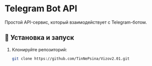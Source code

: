 # Telegram Bot API

Простой API-сервис, который взаимодействует с Telegram-ботом.

## 🚀 Установка и запуск
1. Клонируйте репозиторий:
   ```bash
   git clone https://github.com/TinNePsina/Vizov2.01.git
